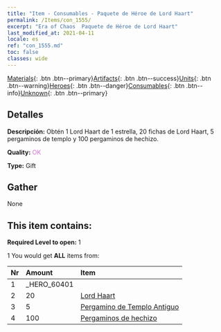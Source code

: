 ```yaml
---
title: "Item - Consumables - Paquete de Héroe de Lord Haart"
permalink: /Items/con_1555/
excerpt: "Era of Chaos  Paquete de Héroe de Lord Haart"
last_modified_at: 2021-04-11
locale: es
ref: "con_1555.md"
toc: false
classes: wide
---
```

 [Materials](/es/Items/){: .btn .btn--primary}[Artifacts](/es/Items/Artifacts/){: .btn .btn--success}[Units](/es/Items/Units/){: .btn .btn--warning}[Heroes](/es/Items/Heroes/){: .btn .btn--danger}[Consumables](/es/Items/Consumables/){: .btn .btn--info}[Unknown](/es/Items/Unknown/){: .btn .btn--primary}

## Detalles
 **Descripción:** Obtén 1 Lord Haart de 1 estrella, 20 fichas de Lord Haart, 5 pergaminos de templo y 100 pergaminos de hechizo.

 **Quality:** <span style="color: #DA70D6">OK</span>

 **Type:** Gift

## Gather

  None

## This item contains:

 **Required Level to open:** 1

 1 You would get **ALL** items  from:

  | Nr | Amount |     Item    |
  |:---|:-------|:------------|
  | 1 | _HERO_60401 | 
  | 2 | 20 | [Lord Haart](/es/Items/her_370/) | 
  | 3 | 5 | [Pergamino de Templo Antiguo](/es/Items/con_697/) | 
  | 4 | 100 | [Pergaminos de hechizo](/es/Items/con_694/) | 
